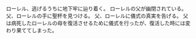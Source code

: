 ローレル、逃げるうちに地下牢に辿り着く。
ローレルの父が幽閉されている。
父、ローレルの手に聖杯を見つける。
父、ローレルに儀式の真実を告げる。
父は病死したローレルの母を復活させるために儀式を行ったが、復活した時には変わり果ててしまった。